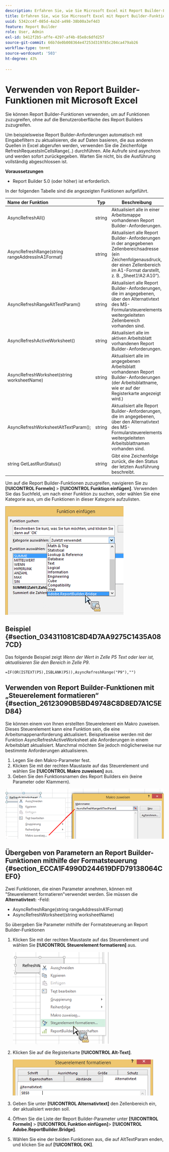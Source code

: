 ```yaml
---
description: Erfahren Sie, wie Sie Microsoft Excel mit Report Builder-Funktionen verwenden können, ohne auf die Report Builder-Benutzeroberfläche zuzugreifen.
title: Erfahren Sie, wie Sie Microsoft Excel mit Report Builder-Funktionen verwenden.
uuid: 5342cc4f-085d-4a2d-a498-38b00a3ef4d3
feature: Report Builder
role: User, Admin
exl-id: b412f2b5-affe-4297-af4b-85e8c6dfd257
source-git-commit: 66b7de0b008364e47253d319785c204ca479ab26
workflow-type: tm+mt
source-wordcount: '503'
ht-degree: 43%

---
```


# Verwenden von Report Builder-Funktionen mit Microsoft Excel

Sie können Report Builder-Funktionen verwenden, um auf Funktionen zuzugreifen, ohne auf die Benutzeroberfläche des Report Builders zuzugreifen.

Um beispielsweise Report Builder-Anforderungen automatisch mit Eingabefiltern zu aktualisieren, die auf Daten basieren, die aus anderen Quellen in Excel abgerufen werden, verwenden Sie die Zeichenfolge RefreshRequestsInCellsRange(..) durchführen. Alle Aufrufe sind asynchron und werden sofort zurückgegeben. Warten Sie nicht, bis die Ausführung vollständig abgeschlossen ist.

**Voraussetzungen**

* Report Builder 5.0 (oder höher) ist erforderlich.

In der folgenden Tabelle sind die angezeigten Funktionen aufgeführt.

| Name der Funktion | Typ | Beschreibung |
|:---| --- | ---|
| AsyncRefreshAll() | string | Aktualisiert alle in einer Arbeitsmappe vorhandenen Report Builder-Anforderungen. |
| AsyncRefreshRange(string rangeAddressInA1Format) | string | Aktualisiert alle Report Builder-Anforderungen in der angegebenen Zellenbereichsadresse (ein Zeichenfolgenausdruck, der einen Zellenbereich im A1-Format darstellt, z. B. „Sheet1!A2:A10“). |
| AsyncRefreshRangeAltTextParam() | string | Aktualisiert alle Report Builder-Anforderungen, die im angegebenen, über den Alternativtext des MS-Formularsteuerelements weitergeleiteten Zellenbereich vorhanden sind. |
| AsyncRefreshActiveWorksheet() | string | Aktualisiert alle im aktiven Arbeitsblatt vorhandenen Report Builder-Anforderungen. |
| AsyncRefreshWorksheet(string worksheetName) | string | Aktualisiert alle im angegebenen Arbeitsblatt vorhandenen Report Builder-Anforderungen (der Arbeitsblattname, wie er auf der Registerkarte angezeigt wird.) |
| AsyncRefreshWorksheetAltTextParam(); | string | Aktualisiert alle Report Builder-Anforderungen, die im angegebenen, über den Alternativtext des MS-Formularsteuerelements weitergeleiteten Arbeitsblattnamen vorhanden sind. |
| string GetLastRunStatus() | string | Gibt eine Zeichenfolge zurück, die den Status der letzten Ausführung beschreibt. |

Um auf die Report Builder-Funktionen zuzugreifen, navigieren Sie zu **[!UICONTROL Formeln]** > **[!UICONTROL Funktion einfügen]**. Verwenden Sie das Suchfeld, um nach einer Funktion zu suchen, oder wählen Sie eine Kategorie aus, um die Funktionen in dieser Kategorie aufzulisten.

![Screenshot mit dem Fenster Funktion einfügen mit erweiterter Kategorieliste.](assets/arb_functions.png)

## Beispiel {#section_034311081C8D4D7AA9275C1435A087CD}

Das folgende Beispiel zeigt *Wenn der Wert in Zelle P5 Text oder leer ist, aktualisieren Sie den Bereich in Zelle P9*.

```
=IF(OR(ISTEXT(P5),ISBLANK(P5)),AsyncRefreshRange("P9"),"")
```

## Verwenden von Report Builder-Funktionen mit „Steuerelement formatieren“  {#section_26123090B5BD49748C8D8ED7A1C5ED84}

Sie können einem von Ihnen erstellten Steuerelement ein Makro zuweisen. Dieses Steuerelement kann eine Funktion sein, die eine Arbeitsmappenanforderung aktualisiert. Beispielsweise werden mit der Funktion AsyncRefreshActiveWorksheet alle Anforderungen in einem Arbeitsblatt aktualisiert. Manchmal möchten Sie jedoch möglicherweise nur bestimmte Anforderungen aktualisieren.

1. Legen Sie den Makro-Parameter fest.
1. Klicken Sie mit der rechten Maustaste auf das Steuerelement und wählen Sie **[!UICONTROL Makro zuweisen]** aus.
1. Geben Sie den Funktionsnamen des Report Builders ein (keine Parameter oder Klammern).

![Screenshot mit dem Fenster &quot;Makro zuweisen&quot;.](assets/assign_macro.png)

## Übergeben von Parametern an Report Builder-Funktionen mithilfe der Formatsteuerung {#section_ECCA1F4990D244619DFD79138064CEF0}

Zwei Funktionen, die einen Parameter annehmen, können mit &quot;Steuerelement formatieren&quot;verwendet werden. Sie müssen die **Alternativtext:** -Feld:

* AsyncRefreshRange(string rangeAddressInA1Format)
* AsyncRefreshWorksheet(string worksheetName)

So übergeben Sie Parameter mithilfe der Formatsteuerung an Report Builder-Funktionen

1. Klicken Sie mit der rechten Maustaste auf das Steuerelement und wählen Sie **[!UICONTROL Steuerelement formatieren]** aus.

   ![Screenshot mit ausgewählter Formatsteuerung.](assets/format_control.png)

1. Klicken Sie auf die Registerkarte **[!UICONTROL Alt-Text]**.

   ![Screenshot mit der Registerkarte ALT-Text und dem Feld Alternativer Text:](assets/alt_text.png)

1. Geben Sie unter **[!UICONTROL Alternativtext]** den Zellenbereich ein, der aktualisiert werden soll.
1. Öffnen Sie die Liste der Report Builder-Parameter unter **[!UICONTROL Formeln]** > **[!UICONTROL Funktion einfügen]**> **[!UICONTROL Adobe.ReportBuilder.Bridge]**.

1. Wählen Sie eine der beiden Funktionen aus, die auf AltTextParam enden, und klicken Sie auf **[!UICONTROL OK]**.
